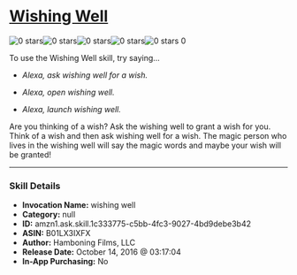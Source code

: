 # [Wishing Well](http://alexa.amazon.com/#skills/amzn1.ask.skill.1c333775-c5bb-4fc3-9027-4bd9debe3b42)
![0 stars](../../images/ic_star_border_black_18dp_1x.png)![0 stars](../../images/ic_star_border_black_18dp_1x.png)![0 stars](../../images/ic_star_border_black_18dp_1x.png)![0 stars](../../images/ic_star_border_black_18dp_1x.png)![0 stars](../../images/ic_star_border_black_18dp_1x.png) 0

To use the Wishing Well skill, try saying...

* *Alexa, ask wishing well for a wish.*

* *Alexa, open wishing well.*

* *Alexa, launch wishing well.*

Are you thinking of a wish?  Ask the wishing well to grant a wish for you.  Think of a wish and then ask wishing well for a wish.  The magic person who lives in the wishing well will say the magic words and maybe your wish will be granted!

***

### Skill Details

* **Invocation Name:** wishing well
* **Category:** null
* **ID:** amzn1.ask.skill.1c333775-c5bb-4fc3-9027-4bd9debe3b42
* **ASIN:** B01LX3IXFX
* **Author:** Hamboning Films, LLC
* **Release Date:** October 14, 2016 @ 03:17:04
* **In-App Purchasing:** No
